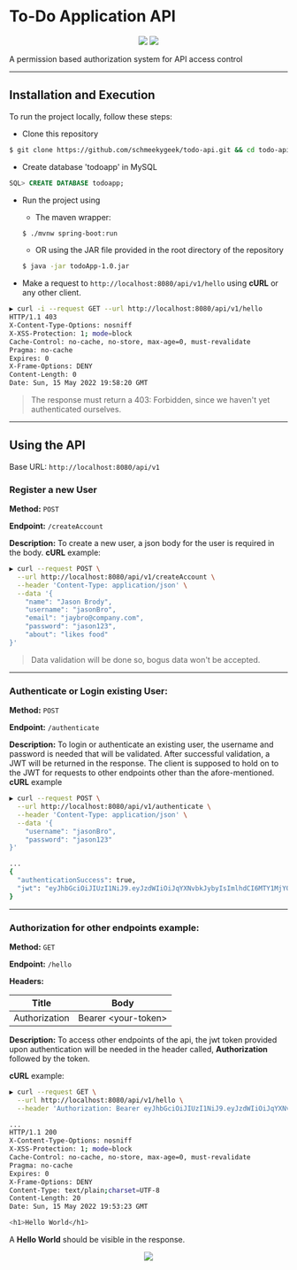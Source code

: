 # To-Do Application API
<p align="center">
<img src="https://img.shields.io/static/v1.svg?style=for-the-badge&label=Spring&message=Boot&logoColor=d9e0ee&colorA=302d41&colorB=B5E8E0"/>
<img src="https://jwt.io/img/badge-compatible.svg">

</p>

A permission based authorization system for API access control
___

## Installation and Execution
To run the project locally, follow these steps:
- Clone this repository
```bash
$ git clone https://github.com/schmeekygeek/todo-api.git && cd todo-api/ 
```

- Create database 'todoapp' in MySQL
```sql
SQL> CREATE DATABASE todoapp;
```

- Run the project using
	- The maven wrapper:
	```bash
	$ ./mvnw spring-boot:run
	```
	- OR using the JAR file provided in the root directory of the repository
	```bash
	$ java -jar todoApp-1.0.jar
	```

- Make a request to `http://localhost:8080/api/v1/hello` using **cURL** or any other client.
```bash
▶ curl -i --request GET --url http://localhost:8080/api/v1/hello
HTTP/1.1 403
X-Content-Type-Options: nosniff
X-XSS-Protection: 1; mode=block
Cache-Control: no-cache, no-store, max-age=0, must-revalidate
Pragma: no-cache
Expires: 0
X-Frame-Options: DENY
Content-Length: 0
Date: Sun, 15 May 2022 19:58:20 GMT
```
> The response must return a 403: Forbidden, since we haven't yet authenticated ourselves.

___
## Using the API
Base URL: `http://localhost:8080/api/v1`

### Register a new User
**Method:** `POST`

**Endpoint:** `/createAccount`

**Description:**
To create a new user, a json body for the user is required in the body.
**cURL** example:
```bash
▶ curl --request POST \
  --url http://localhost:8080/api/v1/createAccount \
  --header 'Content-Type: application/json' \
  --data '{
	"name": "Jason Brody",
	"username": "jasonBro",
	"email": "jaybro@company.com",
	"password": "jason123",
	"about": "likes food"
}'
```

> Data validation will be done so, bogus data won't be accepted.

___
### Authenticate or Login existing User:
**Method:** `POST`

**Endpoint:** `/authenticate`

**Description:**
To login or authenticate an existing user, the username and password is needed that will be validated.
After successful validation, a JWT will be returned in the response.
The client is supposed to hold on to the JWT for requests to other endpoints other than the afore-mentioned.
**cURL** example
```bash
▶ curl --request POST \
  --url http://localhost:8080/api/v1/authenticate \
  --header 'Content-Type: application/json' \
  --data '{
	"username": "jasonBro",
	"password": "jason123"
}'

...
{
  "authenticationSuccess": true,
  "jwt": "eyJhbGciOiJIUzI1NiJ9.eyJzdWIiOiJqYXNvbkJybyIsImlhdCI6MTY1MjY0Mzc3MywiZXhwIjoxNjUyNjc5NzczfQ.JFckrLlA1E-8Qk5FJTxG6nO_tBi7EhS9OZvfVJ0Ugo0"
}

```

___
### Authorization for other endpoints example:
**Method:** `GET`

**Endpoint:** `/hello`

**Headers:**

| Title         | Body                 |
| ------------- | -------------------- |
| Authorization | Bearer \<your-token> |


**Description:**
To access other endpoints of the api, the jwt token provided upon authentication will be needed in the header called, **Authorization** followed by the token.

**cURL** example:
```bash
▶ curl --request GET \
  --url http://localhost:8080/api/v1/hello \
  --header 'Authorization: Bearer eyJhbGciOiJIUzI1NiJ9.eyJzdWIiOiJqYXNvbkJybyIsImlhdCI6MTY1MjY0Mzc3MywiZXhwIjoxNjUyNjc5NzczfQ.JFckrLlA1E-8Qk5FJTxG6nO_tBi7EhS9OZvfVJ0Ugo0'

...
HTTP/1.1 200
X-Content-Type-Options: nosniff
X-XSS-Protection: 1; mode=block
Cache-Control: no-cache, no-store, max-age=0, must-revalidate
Pragma: no-cache
Expires: 0
X-Frame-Options: DENY
Content-Type: text/plain;charset=UTF-8
Content-Length: 20
Date: Sun, 15 May 2022 19:53:23 GMT

<h1>Hello World</h1>
```
A **Hello World** should be visible in the response.

<p align="center"><a href="https://github.com/schmeekygeek/spring-cli/blob/main/LICENSE"><img src="https://img.shields.io/static/v1.svg?style=for-the-badge&label=License&message=GPL&logoColor=d9e0ee&colorA=302d41&colorB=B5E8E0"/></a></p>

